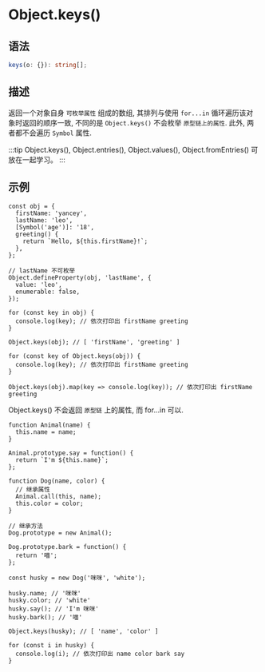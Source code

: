 # Object.keys()

## 语法

```ts
keys(o: {}): string[];
```

## 描述

返回一个对象自身 `可枚举属性` 组成的数组, 其排列与使用 `for...in` 循环遍历该对象时返回的顺序一致, 不同的是 `Object.keys()` 不会枚举 `原型链上的属性`. 此外, 两者都不会遍历 `Symbol` 属性.

:::tip
Object.keys(), Object.entries(), Object.values(), Object.fromEntries() 可放在一起学习。
:::

## 示例

```js{4,11}
const obj = {
  firstName: 'yancey',
  lastName: 'leo',
  [Symbol('age')]: '18',
  greeting() {
    return `Hello, ${this.firstName}!`;
  },
};

// lastName 不可枚举
Object.defineProperty(obj, 'lastName', {
  value: 'leo',
  enumerable: false,
});

for (const key in obj) {
  console.log(key); // 依次打印出 firstName greeting
}

Object.keys(obj); // [ 'firstName', 'greeting' ]

for (const key of Object.keys(obj)) {
  console.log(key); // 依次打印出 firstName greeting
}

Object.keys(obj).map(key => console.log(key)); // 依次打印出 firstName greeting
```

Object.keys() 不会返回 `原型链` 上的属性, 而 for...in 可以.

```js{5,18}
function Animal(name) {
  this.name = name;
}

Animal.prototype.say = function() {
  return `I'm ${this.name}`;
};

function Dog(name, color) {
  // 继承属性
  Animal.call(this, name);
  this.color = color;
}

// 继承方法
Dog.prototype = new Animal();

Dog.prototype.bark = function() {
  return '喵';
};

const husky = new Dog('咪咪', 'white');

husky.name; // '咪咪'
husky.color; // 'white'
husky.say(); // 'I'm 咪咪'
husky.bark(); // '喵'

Object.keys(husky); // [ 'name', 'color' ]

for (const i in husky) {
  console.log(i); // 依次打印出 name color bark say
}
```
